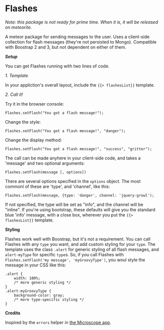 Flashes
======

*Note: this package is not ready for prime time.  When it is, it will be released on meteorite.*

A meteor package for sending messages to the user.  Uses a client-side collection for flash messages (they're not persisted to Mongo).  Compatible with Boostrap 2 and 3, but not dependent on either of them.

***Setup***

You can get Flashes running with two lines of code.

*1. Template*

In your appliction's overall layout, include the `{{> flashesList}}` template.
		
*2. Call it!*

Try it in the browser console:

    Flashes.setFlash("You got a flash message!");
    
Change the style:

    Flashes.setFlash("You got a flash message!", "danger");
    
Change the display method:

	Flashes.setFlash("You got a flash message!", "success", "gritter");

The call can be made anyhere in your client-side code, and takes a 'message' and two optional arguments:

    Flashes.setFlash(message [, options]) 

There are several options specified in the `options` object.  The most commonl of these are 'type', and 'channel', like this:

	Flashes.setFlash(message, {type: 'danger', channel: 'jquery-growl');

If not specified, the type will be set as "info", and the channel will be "inline".  If you're using bootstrap, these defaults will give you the standard blue 'info' message, with a close box, wherever you put the `{{> flashesList}}` template.

**Styling**

Flashes work well with Boostrap, but it's not a requirement.  You can call Flashes with any `type` you want, and add custom styling for your `type`.  The template uses the class `.alert` for generic styling of all flash messages, and `alert-myType` for specific `type`s.  So, if you call Flashes with `Flashes.setFlash('my message', 'myGroovyType')`, you woul style the message in your CSS like this:

    .alert {
    	width: 100%;
    	/* more generic styling */
    }
    .alert-myGroovyType {
    	background-color: gray;
    	/* more type-specific styling */
    }


**Credits**

Inspired by the `errors` helper in [the Microscope app](https://github.com/DiscoverMeteor/Microscope).
